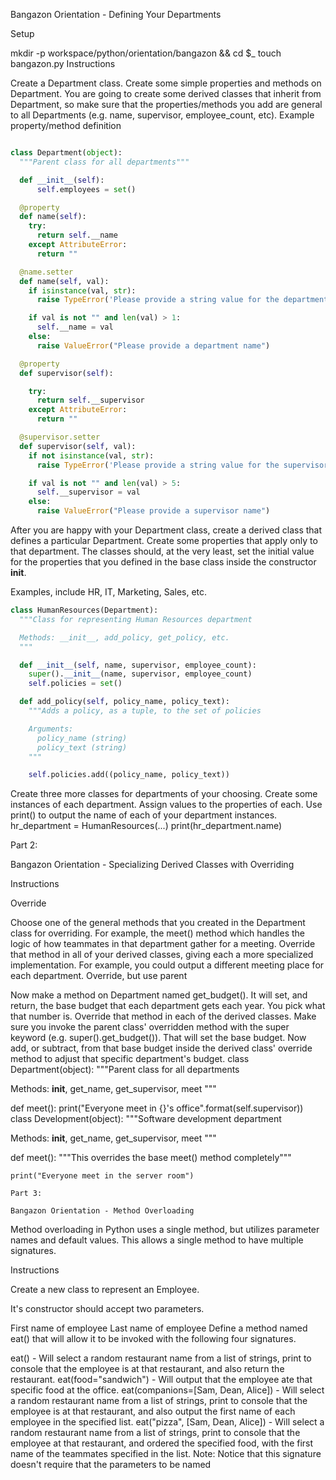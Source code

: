 Bangazon Orientation - Defining Your Departments

Setup

mkdir -p workspace/python/orientation/bangazon && cd $_
touch bangazon.py
Instructions

Create a Department class. Create some simple properties and methods on Department. You are going to create some derived classes that inherit from Department, so make sure that the properties/methods you add are general to all Departments (e.g. name, supervisor, employee_count, etc).
Example property/method definition

```python

class Department(object):
  """Parent class for all departments"""

  def __init__(self):
      self.employees = set()

  @property
  def name(self):
    try:
      return self.__name
    except AttributeError:
      return ""

  @name.setter
  def name(self, val):
    if isinstance(val, str):
      raise TypeError('Please provide a string value for the department name')

    if val is not "" and len(val) > 1:
      self.__name = val
    else:
      raise ValueError("Please provide a department name")

  @property
  def supervisor(self):

    try:
      return self.__supervisor
    except AttributeError:
      return ""

  @supervisor.setter
  def supervisor(self, val):
    if not isinstance(val, str):
      raise TypeError('Please provide a string value for the supervisor name')

    if val is not "" and len(val) > 5:
      self.__supervisor = val
    else:
      raise ValueError("Please provide a supervisor name")

```
After you are happy with your Department class, create a derived class that defines a particular Department. Create some properties that apply only to that department.
The classes should, at the very least, set the initial value for the properties that you defined in the base class inside the constructor __init__.

Examples, include HR, IT, Marketing, Sales, etc.

```python
class HumanResources(Department):
  """Class for representing Human Resources department

  Methods: __init__, add_policy, get_policy, etc.
  """

  def __init__(self, name, supervisor, employee_count):
    super().__init__(name, supervisor, employee_count)
    self.policies = set()

  def add_policy(self, policy_name, policy_text):
    """Adds a policy, as a tuple, to the set of policies

    Arguments:
      policy_name (string)
      policy_text (string)
    """

    self.policies.add((policy_name, policy_text))
```
Create three more classes for departments of your choosing.
Create some instances of each department.
Assign values to the properties of each.
Use print() to output the name of each of your department instances.
hr_department = HumanResources(...)
print(hr_department.name)

Part 2:

Bangazon Orientation - Specializing Derived Classes with Overriding

Instructions

Override

Choose one of the general methods that you created in the Department class for overriding. For example, the meet() method which handles the logic of how teammates in that department gather for a meeting.
Override that method in all of your derived classes, giving each a more specialized implementation. For example, you could output a different meeting place for each department.
Override, but use parent

Now make a method on Department named get_budget(). It will set, and return, the base budget that each department gets each year. You pick what that number is.
Override that method in each of the derived classes.
Make sure you invoke the parent class' overridden method with the super keyword (e.g. super().get_budget()). That will set the base budget.
Now add, or subtract, from that base budget inside the derived class' override method to adjust that specific department's budget.
class Department(object):
  """Parent class for all departments

  Methods: __init__, get_name, get_supervisor, meet
  """

  def meet():
    print("Everyone meet in {}'s office".format(self.supervisor))
class Development(object):
  """Software development department

  Methods: __init__, get_name, get_supervisor, meet
  """

  def meet():
    """This overrides the base meet() method completely"""
    
    print("Everyone meet in the server room")

    Part 3:

    Bangazon Orientation - Method Overloading

Method overloading in Python uses a single method, but utilizes parameter names and default values. This allows a single method to have multiple signatures.

Instructions

Create a new class to represent an Employee.

It's constructor should accept two parameters.

First name of employee
Last name of employee
Define a method named eat() that will allow it to be invoked with the following four signatures.

eat() - Will select a random restaurant name from a list of strings, print to console that the employee is at that restaurant, and also return the restaurant.
eat(food="sandwich") - Will output that the employee ate that specific food at the office.
eat(companions=[Sam, Dean, Alice]) - Will select a random restaurant name from a list of strings, print to console that the employee is at that restaurant, and also output the first name of each employee in the specified list.
eat("pizza", [Sam, Dean, Alice]) - Will select a random restaurant name from a list of strings, print to console that the employee at that restaurant, and ordered the specified food, with the first name of the teammates specified in the list.
Note: Notice that this signature doesn't require that the parameters to be named